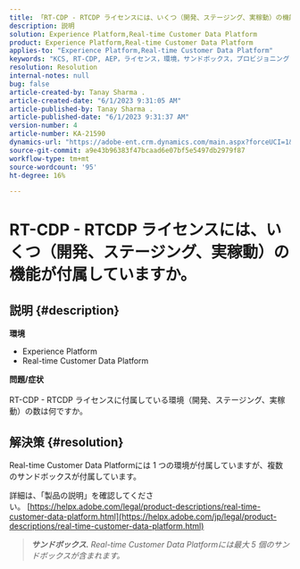 ```yaml
---
title: 「RT-CDP - RTCDP ライセンスには、いくつ（開発、ステージング、実稼動）の機能が付属していますか。」
description: 説明
solution: Experience Platform,Real-time Customer Data Platform
product: Experience Platform,Real-time Customer Data Platform
applies-to: "Experience Platform,Real-time Customer Data Platform"
keywords: "KCS, RT-CDP, AEP，ライセンス，環境，サンドボックス，プロビジョニング"
resolution: Resolution
internal-notes: null
bug: false
article-created-by: Tanay Sharma .
article-created-date: "6/1/2023 9:31:05 AM"
article-published-by: Tanay Sharma .
article-published-date: "6/1/2023 9:31:37 AM"
version-number: 4
article-number: KA-21590
dynamics-url: "https://adobe-ent.crm.dynamics.com/main.aspx?forceUCI=1&pagetype=entityrecord&etn=knowledgearticle&id=c3353402-5f00-ee11-8f6e-6045bd0067ea"
source-git-commit: a9e43b96383f47bcaad6e07bf5e5497db2979f87
workflow-type: tm+mt
source-wordcount: '95'
ht-degree: 16%

---
```


# RT-CDP - RTCDP ライセンスには、いくつ（開発、ステージング、実稼動）の機能が付属していますか。

## 説明 {#description}

<b>環境</b>
- Experience Platform
- Real-time Customer Data Platform

<b>問題/症状</b><br><br>RT-CDP - RTCDP ライセンスに付属している環境（開発、ステージング、実稼動）の数は何ですか。<br>

## 解決策 {#resolution}


Real-time Customer Data Platformには 1 つの環境が付属していますが、複数のサンドボックスが付属しています。

詳細は、「製品の説明」を確認してください。 [https://helpx.adobe.com/legal/product-descriptions/real-time-customer-data-platform.html](https://helpx.adobe.com/jp/legal/product-descriptions/real-time-customer-data-platform.html)


> <b>*サンドボックス.</b> Real-time Customer Data Platformには最大 5 個のサンドボックスが含まれます。*

